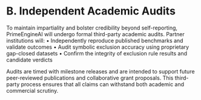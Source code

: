 # B. Independent Academic Audits

To maintain impartiality and bolster credibility beyond self-reporting, PrimeEngineAI will undergo formal third-party academic audits. Partner institutions will:
• Independently reproduce published benchmarks and validate outcomes
• Audit symbolic exclusion accuracy using proprietary gap-closed datasets
• Confirm the integrity of exclusion rule results and candidate verdicts

Audits are timed with milestone releases and are intended to support future peer-reviewed publications and collaborative grant proposals. This third-party process ensures that all claims can withstand both academic and commercial scrutiny.

